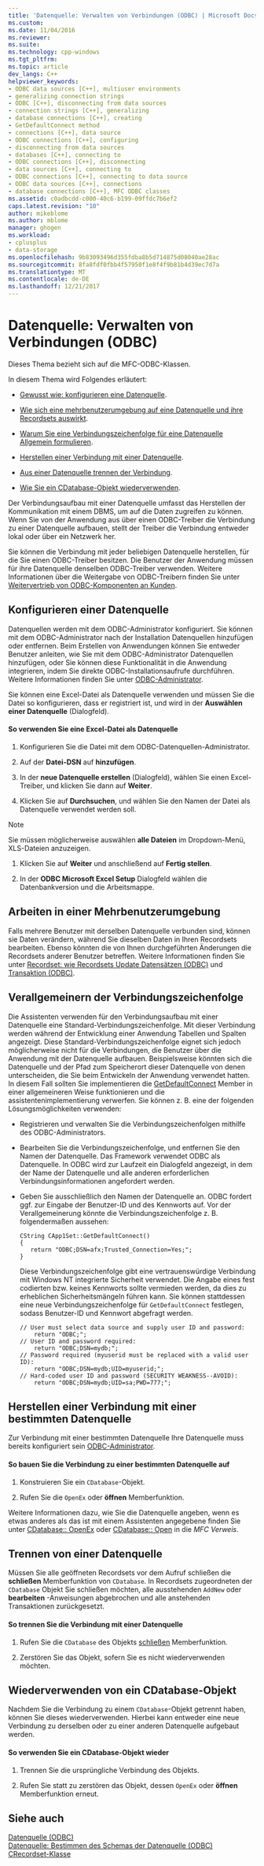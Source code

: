 ```yaml
---
title: 'Datenquelle: Verwalten von Verbindungen (ODBC) | Microsoft Docs'
ms.custom: 
ms.date: 11/04/2016
ms.reviewer: 
ms.suite: 
ms.technology: cpp-windows
ms.tgt_pltfrm: 
ms.topic: article
dev_langs: C++
helpviewer_keywords:
- ODBC data sources [C++], multiuser environments
- generalizing connection strings
- ODBC [C++], disconnecting from data sources
- connection strings [C++], generalizing
- database connections [C++], creating
- GetDefaultConnect method
- connections [C++], data source
- ODBC connections [C++], configuring
- disconnecting from data sources
- databases [C++], connecting to
- ODBC connections [C++], disconnecting
- data sources [C++], connecting to
- ODBC connections [C++], connecting to data source
- ODBC data sources [C++], connections
- database connections [C++], MFC ODBC classes
ms.assetid: c0adbcdd-c000-40c6-b199-09ffdc7b6ef2
caps.latest.revision: "10"
author: mikeblome
ms.author: mblome
manager: ghogen
ms.workload:
- cplusplus
- data-storage
ms.openlocfilehash: 9b83093496d355fdba8b5d714875d08040ae28ac
ms.sourcegitcommit: 8fa8fdf0fbb4f57950f1e8f4f9b81b4d39ec7d7a
ms.translationtype: MT
ms.contentlocale: de-DE
ms.lasthandoff: 12/21/2017
---
```

# <a name="data-source-managing-connections-odbc"></a>Datenquelle: Verwalten von Verbindungen (ODBC)
Dieses Thema bezieht sich auf die MFC-ODBC-Klassen.  
  
 In diesem Thema wird Folgendes erläutert:  
  
-   [Gewusst wie: konfigurieren eine Datenquelle](#_core_configuring_a_data_source).  
  
-   [Wie sich eine mehrbenutzerumgebung auf eine Datenquelle und ihre Recordsets auswirkt](#_core_working_in_a_multiuser_environment).  
  
-   [Warum Sie eine Verbindungszeichenfolge für eine Datenquelle Allgemein formulieren](#_core_generalizing_the_connection_string).  
  
-   [Herstellen einer Verbindung mit einer Datenquelle](#_core_connecting_to_a_specific_data_source).  
  
-   [Aus einer Datenquelle trennen der Verbindung](#_core_disconnecting_from_a_data_source).  
  
-   [Wie Sie ein CDatabase-Objekt wiederverwenden](#_core_reusing_a_cdatabase_object).  
  
 Der Verbindungsaufbau mit einer Datenquelle umfasst das Herstellen der Kommunikation mit einem DBMS, um auf die Daten zugreifen zu können. Wenn Sie von der Anwendung aus über einen ODBC-Treiber die Verbindung zu einer Datenquelle aufbauen, stellt der Treiber die Verbindung entweder lokal oder über ein Netzwerk her.  
  
 Sie können die Verbindung mit jeder beliebigen Datenquelle herstellen, für die Sie einen ODBC-Treiber besitzen. Die Benutzer der Anwendung müssen für ihre Datenquelle denselben ODBC-Treiber verwenden. Weitere Informationen über die Weitergabe von ODBC-Treibern finden Sie unter [Weitervertrieb von ODBC-Komponenten an Kunden](../../data/odbc/redistributing-odbc-components-to-your-customers.md).  
  
##  <a name="_core_configuring_a_data_source"></a>Konfigurieren einer Datenquelle  
 Datenquellen werden mit dem ODBC-Administrator konfiguriert. Sie können mit dem ODBC-Administrator nach der Installation Datenquellen hinzufügen oder entfernen. Beim Erstellen von Anwendungen können Sie entweder Benutzer anleiten, wie Sie mit dem ODBC-Administrator Datenquellen hinzufügen, oder Sie können diese Funktionalität in die Anwendung integrieren, indem Sie direkte ODBC-Installationsaufrufe durchführen. Weitere Informationen finden Sie unter [ODBC-Administrator](../../data/odbc/odbc-administrator.md).  
  
 Sie können eine Excel-Datei als Datenquelle verwenden und müssen Sie die Datei so konfigurieren, dass er registriert ist, und wird in der **Auswählen einer Datenquelle** (Dialogfeld).  
  
#### <a name="to-use-an-excel-file-as-a-data-source"></a>So verwenden Sie eine Excel-Datei als Datenquelle  
  
1.  Konfigurieren Sie die Datei mit dem ODBC-Datenquellen-Administrator.  
  
2.  Auf der **Datei-DSN** auf **hinzufügen**.  
  
3.  In der **neue Datenquelle erstellen** (Dialogfeld), wählen Sie einen Excel-Treiber, und klicken Sie dann auf **Weiter**.  
  
4.  Klicken Sie auf **Durchsuchen**, und wählen Sie den Namen der Datei als Datenquelle verwendet werden soll.  
  
> [!NOTE]
>  Sie müssen möglicherweise auswählen **alle Dateien** im Dropdown-Menü, XLS-Dateien anzuzeigen.  
  
1.  Klicken Sie auf **Weiter** und anschließend auf **Fertig stellen**.  
  
2.  In der **ODBC Microsoft Excel Setup** Dialogfeld wählen die Datenbankversion und die Arbeitsmappe.  
  
##  <a name="_core_working_in_a_multiuser_environment"></a>Arbeiten in einer Mehrbenutzerumgebung  
 Falls mehrere Benutzer mit derselben Datenquelle verbunden sind, können sie Daten verändern, während Sie dieselben Daten in Ihren Recordsets bearbeiten. Ebenso könnten die von Ihnen durchgeführten Änderungen die Recordsets anderer Benutzer betreffen. Weitere Informationen finden Sie unter [Recordset: wie Recordsets Update Datensätzen (ODBC)](../../data/odbc/recordset-how-recordsets-update-records-odbc.md) und [Transaktion (ODBC)](../../data/odbc/transaction-odbc.md).  
  
##  <a name="_core_generalizing_the_connection_string"></a>Verallgemeinern der Verbindungszeichenfolge  
 Die Assistenten verwenden für den Verbindungsaufbau mit einer Datenquelle eine Standard-Verbindungszeichenfolge. Mit dieser Verbindung werden während der Entwicklung einer Anwendung Tabellen und Spalten angezeigt. Diese Standard-Verbindungszeichenfolge eignet sich jedoch möglicherweise nicht für die Verbindungen, die Benutzer über die Anwendung mit der Datenquelle aufbauen. Beispielsweise könnten sich die Datenquelle und der Pfad zum Speicherort dieser Datenquelle von denen unterscheiden, die Sie beim Entwickeln der Anwendung verwendet hatten. In diesem Fall sollten Sie implementieren die [GetDefaultConnect](../../mfc/reference/crecordset-class.md#getdefaultconnect) Member in einer allgemeineren Weise funktionieren und die assistentenimplementierung verwerfen. Sie können z. B. eine der folgenden Lösungsmöglichkeiten verwenden:  
  
-   Registrieren und verwalten Sie die Verbindungszeichenfolgen mithilfe des ODBC-Administrators.  
  
-   Bearbeiten Sie die Verbindungszeichenfolge, und entfernen Sie den Namen der Datenquelle. Das Framework verwendet ODBC als Datenquelle. In ODBC wird zur Laufzeit ein Dialogfeld angezeigt, in dem der Name der Datenquelle und alle anderen erforderlichen Verbindungsinformationen angefordert werden.  
  
-   Geben Sie ausschließlich den Namen der Datenquelle an. ODBC fordert ggf. zur Eingabe der Benutzer-ID und des Kennworts auf. Vor der Verallgemeinerung könnte die Verbindungszeichenfolge z. B. folgendermaßen aussehen:  
  
    ```  
    CString CApp1Set::GetDefaultConnect()  
    {  
       return "ODBC;DSN=afx;Trusted_Connection=Yes;";  
    }  
    ```  
  
     Diese Verbindungszeichenfolge gibt eine vertrauenswürdige Verbindung mit Windows NT integrierte Sicherheit verwendet. Die Angabe eines fest codierten bzw. keines Kennworts sollte vermieden werden, da dies zu erheblichen Sicherheitsmängeln führen kann. Sie können stattdessen eine neue Verbindungszeichenfolge für `GetDefaultConnect` festlegen, sodass Benutzer-ID und Kennwort abgefragt werden.  
  
    ```  
    // User must select data source and supply user ID and password:  
        return "ODBC;";  
    // User ID and password required:  
        return "ODBC;DSN=mydb;";  
    // Password required (myuserid must be replaced with a valid user ID):  
        return "ODBC;DSN=mydb;UID=myuserid;";  
    // Hard-coded user ID and password (SECURITY WEAKNESS--AVOID):  
        return "ODBC;DSN=mydb;UID=sa;PWD=777;";  
    ```  
  
##  <a name="_core_connecting_to_a_specific_data_source"></a>Herstellen einer Verbindung mit einer bestimmten Datenquelle  
 Zur Verbindung mit einer bestimmten Datenquelle Ihre Datenquelle muss bereits konfiguriert sein [ODBC-Administrator](../../data/odbc/odbc-administrator.md).  
  
#### <a name="to-connect-to-a-specific-data-source"></a>So bauen Sie die Verbindung zu einer bestimmten Datenquelle auf  
  
1.  Konstruieren Sie ein `CDatabase`-Objekt.  
  
2.  Rufen Sie die `OpenEx` oder **öffnen** Memberfunktion.  
  
 Weitere Informationen dazu, wie Sie die Datenquelle angeben, wenn es etwas anderes als das ist mit einem Assistenten angegebene finden Sie unter [CDatabase:: OpenEx](../../mfc/reference/cdatabase-class.md#openex) oder [CDatabase:: Open](../../mfc/reference/cdatabase-class.md#open) in die *MFC Verweis*.  
  
##  <a name="_core_disconnecting_from_a_data_source"></a>Trennen von einer Datenquelle  
 Müssen Sie alle geöffneten Recordsets vor dem Aufruf schließen die **schließen** Memberfunktion von `CDatabase`. In Recordsets zugeordneten der `CDatabase` Objekt Sie schließen möchten, alle ausstehenden `AddNew` oder **bearbeiten** -Anweisungen abgebrochen und alle anstehenden Transaktionen zurückgesetzt.  
  
#### <a name="to-disconnect-from-a-data-source"></a>So trennen Sie die Verbindung mit einer Datenquelle  
  
1.  Rufen Sie die `CDatabase` des Objekts [schließen](../../mfc/reference/cdatabase-class.md#close) Memberfunktion.  
  
2.  Zerstören Sie das Objekt, sofern Sie es nicht wiederverwenden möchten.  
  
##  <a name="_core_reusing_a_cdatabase_object"></a>Wiederverwenden von ein CDatabase-Objekt  
 Nachdem Sie die Verbindung zu einem `CDatabase`-Objekt getrennt haben, können Sie dieses wiederverwenden. Hierbei kann entweder eine neue Verbindung zu derselben oder zu einer anderen Datenquelle aufgebaut werden.  
  
#### <a name="to-reuse-a-cdatabase-object"></a>So verwenden Sie ein CDatabase-Objekt wieder  
  
1.  Trennen Sie die ursprüngliche Verbindung des Objekts.  
  
2.  Rufen Sie statt zu zerstören das Objekt, dessen `OpenEx` oder **öffnen** Memberfunktion erneut.  
  
## <a name="see-also"></a>Siehe auch  
 [Datenquelle (ODBC)](../../data/odbc/data-source-odbc.md)   
 [Datenquelle: Bestimmen des Schemas der Datenquelle (ODBC)](../../data/odbc/data-source-determining-the-schema-of-the-data-source-odbc.md)   
 [CRecordset-Klasse](../../mfc/reference/crecordset-class.md)